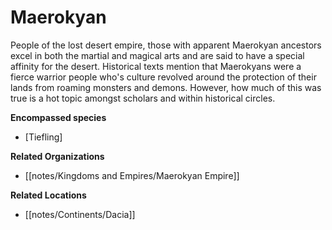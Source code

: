 # Maerokyan 

People of the lost desert empire, those with apparent Maerokyan ancestors excel in both the martial and magical arts and are said to have a special affinity for the desert. Historical texts mention that Maerokyans were a fierce warrior people who's culture revolved around the protection of their lands from roaming monsters and demons. However, how much of this was true is a hot topic amongst scholars and within historical circles.

**Encompassed species**

*   [Tiefling]

**Related Organizations**

*   [[notes/Kingdoms and Empires/Maerokyan Empire]]

**Related Locations**

*   [[notes/Continents/Dacia]]